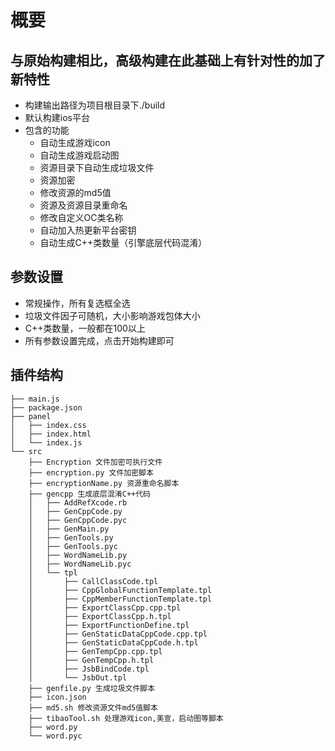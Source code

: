 # 概要
## 与原始构建相比，高级构建在此基础上有针对性的加了新特性
- 构建输出路径为项目根目录下./build
- 默认构建ios平台
- 包含的功能
  - 自动生成游戏icon
  - 自动生成游戏启动图
  - 资源目录下自动生成垃圾文件
  - 资源加密
  - 修改资源的md5值
  - 资源及资源目录重命名
  - 修改自定义OC类名称
  - 自动加入热更新平台密钥
  - 自动生成C++类数量（引擎底层代码混淆）
## 参数设置
- 常规操作，所有复选框全选
- 垃圾文件因子可随机，大小影响游戏包体大小
- C++类数量，一般都在100以上
- 所有参数设置完成，点击开始构建即可
## 插件结构
```
├── main.js
├── package.json
├── panel
│   ├── index.css
│   ├── index.html
│   └── index.js
└── src
    ├── Encryption 文件加密可执行文件
    ├── encryption.py 文件加密脚本
    ├── encryptionName.py 资源重命名脚本
    ├── gencpp 生成底层混淆C++代码
    │   ├── AddRefXcode.rb
    │   ├── GenCppCode.py
    │   ├── GenCppCode.pyc
    │   ├── GenMain.py
    │   ├── GenTools.py
    │   ├── GenTools.pyc
    │   ├── WordNameLib.py
    │   ├── WordNameLib.pyc
    │   └── tpl
    │       ├── CallClassCode.tpl
    │       ├── CppGlobalFunctionTemplate.tpl
    │       ├── CppMemberFunctionTemplate.tpl
    │       ├── ExportClassCpp.cpp.tpl
    │       ├── ExportClassCpp.h.tpl
    │       ├── ExportFunctionDefine.tpl
    │       ├── GenStaticDataCppCode.cpp.tpl
    │       ├── GenStaticDataCppCode.h.tpl
    │       ├── GenTempCpp.cpp.tpl
    │       ├── GenTempCpp.h.tpl
    │       ├── JsbBindCode.tpl
    │       └── JsbOut.tpl
    ├── genfile.py 生成垃圾文件脚本
    ├── icon.json
    ├── md5.sh 修改资源文件md5值脚本
    ├── tibaoTool.sh 处理游戏icon,美宣，启动图等脚本
    ├── word.py
    └── word.pyc
```